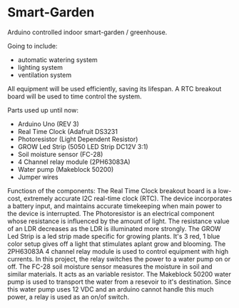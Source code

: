 # Smart-Garden
Arduino controlled indoor smart-garden / greenhouse. 

Going to include:
- automatic watering system
- lighting system
- ventilation system

All equipment will be used efficiently, saving its lifespan.
A RTC breakout board will be used to time control the system.

Parts used up until now:
 - Arduino Uno (REV 3)
 - Real Time Clock (Adafruit DS3231
 - Photoresistor (Light Dependent Resistor)
 - GROW Led Strip (5050 LED Strip DC12V 3:1)
 - Soil moisture sensor (FC-28)
 - 4 Channel relay module (2PH63083A)
 - Water pump (Makeblock 50200)
 - Jumper wires


Functiosn of the components:
  The Real Time Clock breakout board is a low-cost, extremely accurate I2C real-time clock (RTC).
    The device incorporates a battery input, and maintains accurate timekeeping when main power to the device is interrupted.
  The Photoresistor is an electrical component whose resistance is influenced by the amount of light.
    The resistance value of an LDR decreases as the LDR is illuminated more strongly.
  The GROW Led Strip is a led strip made specific for growing plants. 
    It's 3 red, 1 blue color setup gives off a light that stimulates aplant grow and blooming.
  The 2PH63083A 4 channel relay module is used to control equipment with high currents. 
    In this project, the relay switches the power to a water pump on or off.
  The FC-28 soil moisture sensor measures the moisture in soil and similar materials. 
    It acts as an variable resistor.
  The Makeblock 50200 water pump is used to transport the water from a resevoir to it's destination.
    Since this water pump uses 12 VDC and an arduino cannot handle this much power, a relay is used as an on/of switch.
